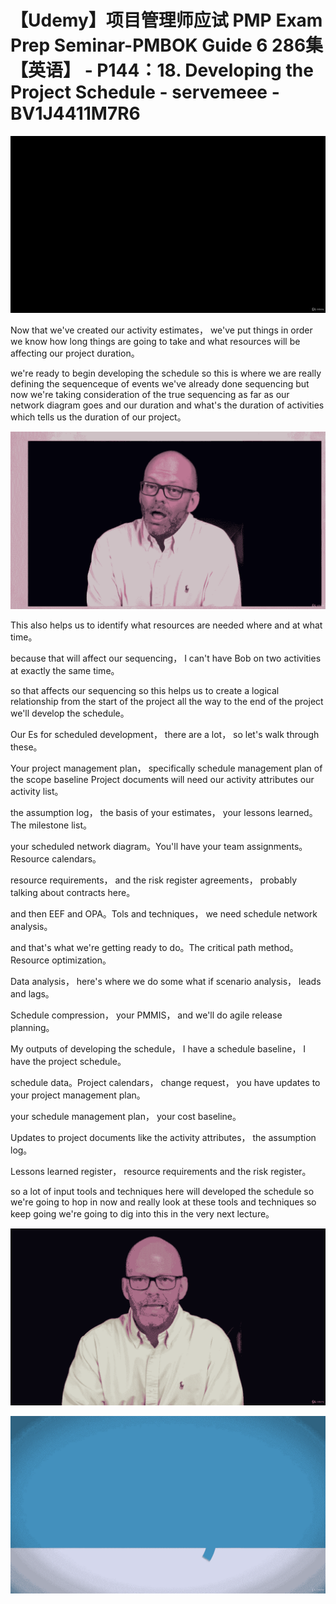 # 【Udemy】项目管理师应试 PMP Exam Prep Seminar-PMBOK Guide 6  286集【英语】 - P144：18. Developing the Project Schedule - servemeee - BV1J4411M7R6

![](img/438a3365f45443c96fceab2a5a351844_0.png)

Now that we've created our activity estimates， we've put things in order we know how long things are going to take and what resources will be affecting our project duration。

 we're ready to begin developing the schedule so this is where we are really defining the sequenceque of events we've already done sequencing but now we're taking consideration of the true sequencing as far as our network diagram goes and our duration and what's the duration of activities which tells us the duration of our project。



![](img/438a3365f45443c96fceab2a5a351844_2.png)

This also helps us to identify what resources are needed where and at what time。

 because that will affect our sequencing， I can't have Bob on two activities at exactly the same time。

 so that affects our sequencing so this helps us to create a logical relationship from the start of the project all the way to the end of the project we'll develop the schedule。

Our Es for scheduled development， there are a lot， so let's walk through these。

Your project management plan， specifically schedule management plan of the scope baseline Project documents will need our activity attributes our activity list。

 the assumption log， the basis of your estimates， your lessons learned。The milestone list。

 your scheduled network diagram。You'll have your team assignments。Resource calendars。

 resource requirements， and the risk register agreements， probably talking about contracts here。

 and then EEF and OPA。Tols and techniques， we need schedule network analysis。

 and that's what we're getting ready to do。The critical path method。Resource optimization。

Data analysis， here's where we do some what if scenario analysis， leads and lags。

Schedule compression， your PMMIS， and we'll do agile release planning。

My outputs of developing the schedule， I have a schedule baseline， I have the project schedule。

 schedule data。Project calendars， change request， you have updates to your project management plan。

 your schedule management plan， your cost baseline。

Updates to project documents like the activity attributes， the assumption log。

Lessons learned register， resource requirements and the risk register。

 so a lot of input tools and techniques here will developed the schedule so we're going to hop in now and really look at these tools and techniques so keep going we're going to dig into this in the very next lecture。



![](img/438a3365f45443c96fceab2a5a351844_4.png)

![](img/438a3365f45443c96fceab2a5a351844_5.png)